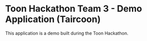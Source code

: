 # Toon Hackathon Team 3 - Demo Application (Taircoon)

This application is a demo built during the Toon Hackathon.